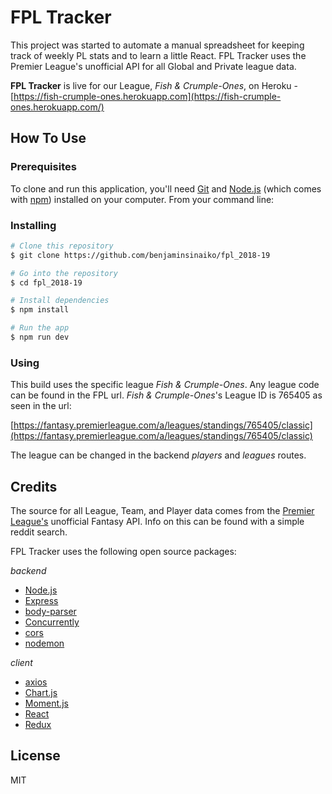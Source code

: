 <!-- ![FPL Tracker](./img/trackerLogo.jpg) -->

# FPL Tracker

This project was started to automate a manual spreadsheet for keeping track of weekly PL stats and to learn a little React. FPL Tracker uses the Premier League's unofficial API for all Global and Private league data.

**FPL Tracker** is live for our League, _Fish & Crumple-Ones_, on Heroku - [https://fish-crumple-ones.herokuapp.com](https://fish-crumple-ones.herokuapp.com/)

## How To Use

### Prerequisites

To clone and run this application, you'll need [Git](https://git-scm.com) and [Node.js](https://nodejs.org/en/download/) (which comes with [npm](http://npmjs.com)) installed on your computer. From your command line:

### Installing

```bash
# Clone this repository
$ git clone https://github.com/benjaminsinaiko/fpl_2018-19

# Go into the repository
$ cd fpl_2018-19

# Install dependencies
$ npm install

# Run the app
$ npm run dev
```

### Using

This build uses the specific league _Fish & Crumple-Ones_. Any league code can be found in the FPL url. _Fish & Crumple-Ones_'s League ID is 765405 as seen in the url:

[https://fantasy.premierleague.com/a/leagues/standings/765405/classic](https://fantasy.premierleague.com/a/leagues/standings/765405/classic)

The league can be changed in the backend _players_ and _leagues_ routes.

## Credits

The source for all League, Team, and Player data comes from the [Premier League's](https://fantasy.premierleague.com/) unofficial Fantasy API. Info on this can be found with a simple reddit search.

FPL Tracker uses the following open source packages:

_backend_

- [Node.js](https://nodejs.org/)
- [Express](https://expressjs.com/)
- [body-parser](https://github.com/expressjs/body-parser#readme)
- [Concurrently](https://github.com/kimmobrunfeldt/concurrently#readme)
- [cors](https://github.com/expressjs/cors#readme)
- [nodemon](https://nodemon.io/)

_client_

- [axios](https://github.com/axios/axios)
- [Chart.js](https://www.chartjs.org/)
- [Moment.js](https://momentjs.com/)
- [React](https://reactjs.org/)
- [Redux](https://redux.js.org/)

## License

MIT
